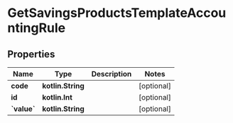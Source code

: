 
# GetSavingsProductsTemplateAccountingRule

## Properties
| Name | Type | Description | Notes |
| ------------ | ------------- | ------------- | ------------- |
| **code** | **kotlin.String** |  |  [optional] |
| **id** | **kotlin.Int** |  |  [optional] |
| **&#x60;value&#x60;** | **kotlin.String** |  |  [optional] |



